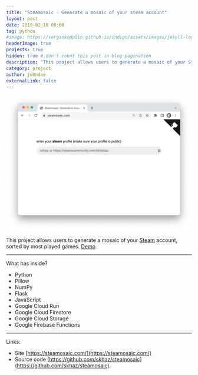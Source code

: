 ```yaml
---
title: "Steamosaic - Generate a mosaic of your steam account"
layout: post
date: 2019-02-18 00:00
tag: python
#image: https://sergiokopplin.github.io/indigo/assets/images/jekyll-logo-light-solid.png
headerImage: true
projects: true
hidden: true # don't count this post in blog pagination
description: "This project allows users to generate a mosaic of your Steam account, sorted by most played games."
category: project
author: johndoe
externalLink: false
---
```


![Screenshot](/assets/steamosaic.png)

This project allows users to generate a mosaic of your [Steam](https://store.steampowered.com/) account, sorted by most played games. [Demo](https://steamosaic.com/#skhaz).

---

What has inside?

-   Python
-   Pillow
-   NumPy
-   Flask
-   JavaScript
-   Google Cloud Run
-   Google Cloud Firestore
-   Google Cloud Storage
-   Google Firebase Functions

---

Links:

-   Site [https://steamosaic.com/](https://steamosaic.com/)
-   Source code [https://github.com/skhaz/steamosaic](https://github.com/skhaz/steamosaic).
